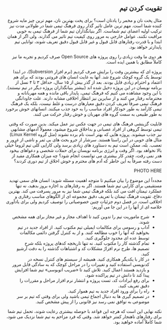 <div dir="rtl">

## تقویت کردن تیم 

مثال پخت نان و مخمر را یادتان است؟ برای پخت بهترین نان، مهم ترین چیز مایه شروع کننده شما است. مهم ترین عامل تاثیر گذار روی فرهنگ تیمی شما در طولانی مدت نیز ترکیب اولیه اعضای تیم شماست. اگر بنیانگذاران تیم شما از فرهنگ تیمی به خوبی مراقبت نکنند، عوامل خارجی به مرور روی کیفیت تیم تاثیر می گذارند. ولی اگر از همان ابتدا و با قدرت رفتارهای قابل قبول و غیر قابل قبول دقیق تعریف شوند، توانایی تیم پایدارتر خواهد بود. 

هر دوی ما وقت زیادی را روی پروژه های Open Source صرف کردیم و تجربه ما نیز کاملاً مطابق با همین ایده است. 

پروژه ای که بیشترین وقت را برایش صرف کردیم (نرم افزار Subversion)، در ابتدا توسط یک گروه کوچک شروع شد. آنها به غایت انسان های فروتنی بودند که برای هم اعتماد و احترام زیادی قایل بودند. بعد از گذر بیش از ۱۵ سال، حداقل ۳ تا ۴ نسل از برنامه نویسان در این پروژه دخیل شده اند (‌بیشتر بنیانگذاران پروژه دیگر در تیم نیستند). با این وجود مشاهده می کنیم که فرهنگ تیمی، پایدار باقی مانده و همه مهربانانه و محترمانه رفتار می کنند و از سایرین نیز انتظار اخلاقی مشابه دارند. علت جاودانگی فرهنگ تیمی صرفاً تعریف کردن دقیق معیارهای درست و غلط نیست، بلکه یک فرهنگ تیمی کارآمد به طور خودکار افراد مناسب را به خود جذب میکنند. انسانهای خوش برخورد به طور طبیعی به سمت گروه های مهربان و خوش رفتار حرکت می کنند. 

قابلیت گزینشی فرهنگ های تیمی در جهت عکس نیز عمل میکند. بدین صورت که وقتی تیمی توسط گروهی از افراد عصبانی و بداخلاق شروع میشود، معمولاً آدمهای مشابهی نیز جذب میشوند. پروژه هایی که بهتر است نام برده نشوند (مثل گروه Linux Kernel) مثال های خوبی در این راستا هستند. سرشار از جرو بحث های بی ثمر و ناشی از غرور و تعصب. بله، ممکن است تیم به دستاورد های زیادی برسد ولی کارایی کلی تیم لزوماً خیلی بالا نخواهد بود. اگر وقت و انرژی برنامه نویسان برای حملات شخصی و دعواهای بیخود هدر نمی رفت، چقدر کار بیشتری می توانست انجام شود؟ چه میزان همکاری مفید از دست رفته صرفاً به این خاطر که آدم های محترم و خوش اخلاق از تیم دوری کردند؟ 

PHOTO HERE 

مجدداً این موضوع را بیان میکنیم تا متوجه اهمیت مسئله شوید:‌ انسان های سمی تهدید مستقیمی برای کارایی تیم شما هستند. اگر به رفتارهای بد اجازه بروز بدهید، نه تنها عملکرد تیمتان افت می کند بلکه فرهنگ تیمی شما نیز به مرور پسرفت می کند. بهترین دفاع، تقویت فرهنگ تیمتان با تعریف دقیق مجموعه ای از الگوهای مناسب رفتاری و اخلاقی است. در فصل دوم جزئیات چنین خصوصیاتی را توصیف کردیم ولی برای یادآوری خلاصه ای از آنها را در این جا می آوریم:‌

- شرح ماموریت تیم را تدوین کنید تا اهداف مجاز و غیر مجاز برای همه مشخص شوند.
- آداب و رسومی برای مکالمات ایمیلی تیم مکتوب کنید. از افراد جدید در تیم بخواهید که آنها را خوب مطالعه کنند. و از به کنترل گرفتن دائمی مکالمات توسط عده ای محدود جلوگیری کنید. 
- تمام گذشته کار را مکتوب کنید. نه تنها تاریخچه کدهای پروژه بلکه شرح تصمیم ها، طرح نرم افزارُ مشکلات کد و اشتباهات گذشته را به دقت آرشیو کنید. 
- در کار با یکدیگر همکاری کنید. همیشه از سیستم های کنترل نسخه در کدنویسی استفاده کنید و تغییرات را در مراحل کوچک که به سادگی قابل مرور و بازدید هستند اعمال کنید. تلاش کنید تا «ضریب اتوبوسی» تیم شما افزایش پیدا کند تا دانش در تیم پراکنده شود. 
- برای رفع ایرادات کد، تست پروژه و انتشار نرم افزار مراحل و مقررات را دقیق تعریف کنید. 
- راه را برای ورود افراد جدید به تیم هموار کنید. 
- در تصمیم گیری ها به دنبال اجماع تیمی باشید ولی برای وقتی که تیم بر سر موضوعی به توافق نمی رسد نیز قانونی را از پیش مشخص کنید. 

نکته نهایی این است که هرچه این قواعد با حوصله بیشتری رعایت شوند، تحمل تیم شما برای رفتارهای ناهنجار کمتر خواهد شد. وقتی که فرد مزاحم به تیم شما نزدیک می شود، شما کاملاً آماده خواهید بود. 


</div>
